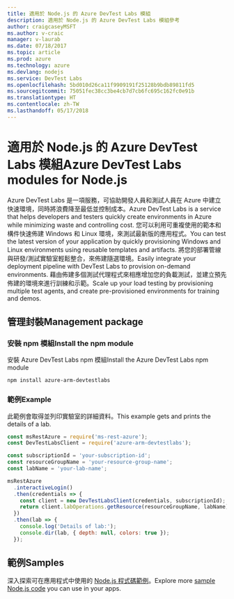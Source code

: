 ```yaml
---
title: 適用於 Node.js 的 Azure DevTest Labs 模組
description: 適用於 Node.js 的 Azure DevTest Labs 模組參考
author: craigcaseyMSFT
ms.author: v-craic
manager: v-laurab
ms.date: 07/18/2017
ms.topic: article
ms.prod: azure
ms.technology: azure
ms.devlang: nodejs
ms.service: DevTest Labs
ms.openlocfilehash: 5bd010d26ca11f9909191f25128b9bdb89811fd5
ms.sourcegitcommit: 75051fec38cc3be4cb7d7cb6fc695c162fc0e91b
ms.translationtype: HT
ms.contentlocale: zh-TW
ms.lasthandoff: 05/17/2018
---
```

# <a name="azure-devtest-labs-modules-for-nodejs"></a><span data-ttu-id="4f8ed-103">適用於 Node.js 的 Azure DevTest Labs 模組</span><span class="sxs-lookup"><span data-stu-id="4f8ed-103">Azure DevTest Labs modules for Node.js</span></span>

<span data-ttu-id="4f8ed-104">Azure DevTest Labs 是一項服務，可協助開發人員和測試人員在 Azure 中建立快速環境，同時將浪費降至最低並控制成本。</span><span class="sxs-lookup"><span data-stu-id="4f8ed-104">Azure DevTest Labs is a service that helps developers and testers quickly create environments in Azure while minimizing waste and controlling cost.</span></span> <span data-ttu-id="4f8ed-105">您可以利用可重複使用的範本和構件快速佈建 Windows 和 Linux 環境，來測試最新版的應用程式。</span><span class="sxs-lookup"><span data-stu-id="4f8ed-105">You can test the latest version of your application by quickly provisioning Windows and Linux environments using reusable templates and artifacts.</span></span> <span data-ttu-id="4f8ed-106">將您的部署管線與研發/測試實驗室輕鬆整合，來佈建隨選環境。</span><span class="sxs-lookup"><span data-stu-id="4f8ed-106">Easily integrate your deployment pipeline with DevTest Labs to provision on-demand environments.</span></span> <span data-ttu-id="4f8ed-107">藉由佈建多個測試代理程式來相應增加您的負載測試，並建立預先佈建的環境來進行訓練和示範。</span><span class="sxs-lookup"><span data-stu-id="4f8ed-107">Scale up your load testing by provisioning multiple test agents, and create pre-provisioned environments for training and demos.</span></span>

## <a name="management-package"></a><span data-ttu-id="4f8ed-108">管理封裝</span><span class="sxs-lookup"><span data-stu-id="4f8ed-108">Management package</span></span>

### <a name="install-the-npm-module"></a><span data-ttu-id="4f8ed-109">安裝 npm 模組</span><span class="sxs-lookup"><span data-stu-id="4f8ed-109">Install the npm module</span></span>

<span data-ttu-id="4f8ed-110">安裝 Azure DevTest Labs npm 模組</span><span class="sxs-lookup"><span data-stu-id="4f8ed-110">Install the Azure DevTest Labs npm module</span></span>

```bash
npm install azure-arm-devtestlabs
```

### <a name="example"></a><span data-ttu-id="4f8ed-111">範例</span><span class="sxs-lookup"><span data-stu-id="4f8ed-111">Example</span></span>

<span data-ttu-id="4f8ed-112">此範例會取得並列印實驗室的詳細資料。</span><span class="sxs-lookup"><span data-stu-id="4f8ed-112">This example gets and prints the details of a lab.</span></span>

```javascript
const msRestAzure = require('ms-rest-azure');
const DevTestLabsClient = require('azure-arm-devtestlabs');

const subscriptionId = 'your-subscription-id';
const resourceGroupName = 'your-resource-group-name';
const labName = 'your-lab-name';

msRestAzure
  .interactiveLogin()
  .then(credentials => {
    const client = new DevTestLabsClient(credentials, subscriptionId);
    return client.labOperations.getResource(resourceGroupName, labName);
  })
  .then(lab => {
    console.log('Details of lab:');
    console.dir(lab, { depth: null, colors: true });
  });


```

## <a name="samples"></a><span data-ttu-id="4f8ed-113">範例</span><span class="sxs-lookup"><span data-stu-id="4f8ed-113">Samples</span></span>

<span data-ttu-id="4f8ed-114">深入探索可在應用程式中使用的 [Node.js 程式碼範例](https://azure.microsoft.com/resources/samples/?platform=nodejs)。</span><span class="sxs-lookup"><span data-stu-id="4f8ed-114">Explore more [sample Node.js code](https://azure.microsoft.com/resources/samples/?platform=nodejs) you can use in your apps.</span></span>
